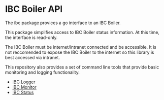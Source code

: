 # IBC Boiler API

The ibc package provices a go interface to an IBC Boiler.

This package simplifies access to IBC Boiler status information. At this time, the interface is read-only.

The IBC Boiler must be internet/intranet connected and be accessible. It is not reccomended to expose the IBC Boiler to the internet so this library is best accessed via intranet.

This repository also provides a set of command line tools that provide basic monitoring and logging functionality.
- [IBC Logger](https://github.com/ericdaugherty/ibc/tree/master/tools/cmd/ibclogger)
- [IBC Monitor](https://github.com/ericdaugherty/ibc/tree/master/tools/cmd/ibcmonitor)
- [IBC Status](https://github.com/ericdaugherty/ibc/tree/master/tools/cmd/ibcstatus)
